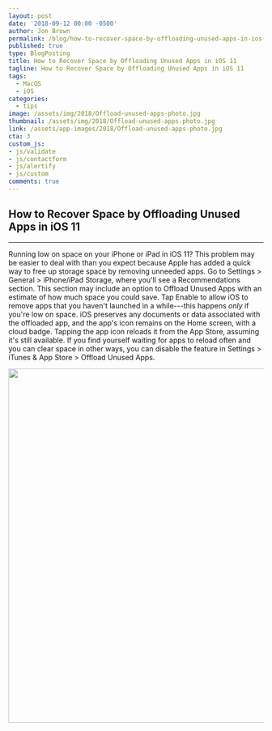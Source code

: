 ```yaml
---
layout: post
date: '2018-09-12 00:00 -0500'
author: Jon Brown
permalink: /blog/how-to-recover-space-by-offloading-unused-apps-in-ios-11/
published: true
type: BlogPosting
title: How to Recover Space by Offloading Unused Apps in iOS 11
tagline: How to Recover Space by Offloading Unused Apps in iOS 11
tags:
  - MacOS
  - iOS
categories:
  - tips
image: /assets/img/2018/Offload-unused-apps-photo.jpg
thumbnail: /assets/img/2018/Offload-unused-apps-photo.jpg
link: /assets/app-images/2018/Offload-unused-apps-photo.jpg
cta: 3
custom_js:
- js/validate
- js/contactform
- js/alertify
- js/custom
comments: true
---
```

## How to Recover Space by Offloading Unused Apps in iOS 11
---

Running low on space on your iPhone or iPad in iOS 11? This problem may
be easier to deal with than you expect because Apple has added a quick
way to free up storage space by removing unneeded apps. Go to Settings
\> General \> iPhone/iPad Storage, where you'll see a Recommendations
section. This section may include an option to Offload Unused Apps with
an estimate of how much space you could save. Tap Enable to allow iOS to
remove apps that you haven't launched in a while---this happens *only*
if you're low on space. iOS preserves any documents or data associated
with the offloaded app, and the app's icon remains on the Home screen,
with a cloud badge. Tapping the app icon reloads it from the App Store,
assuming it's still available. If you find yourself waiting for apps to
reload often and you can clear space in other ways, you can disable the
feature in Settings \> iTunes & App Store \> Offload Unused Apps.

<img src="{{ site.site_cdn }}/assets/img/blog/2018/offloadapps/image2.png" class="img-fluid rounded m-2" width="700" />
